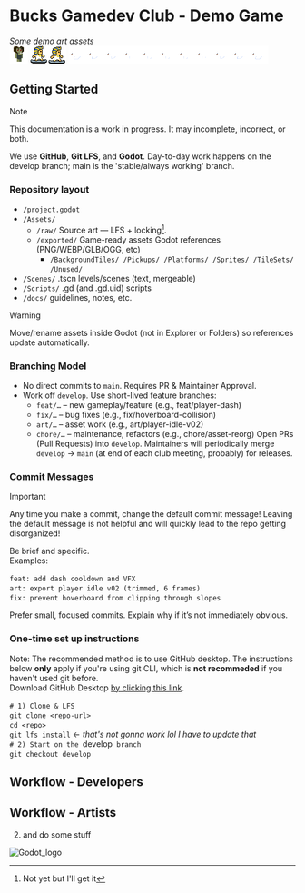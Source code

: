 # Bucks Gamedev Club - Demo Game

*Some demo art assets*\
![enemy](Assets/exported/Sprites/enemy.png)
![hover dude](Assets/exported/Sprites/player_move.png)
![swans](Assets/exported/Sprites/swan.png)


## Getting Started
> [!NOTE]
> This documentation is a work in progress. It may incomplete, incorrect, or both.

We use **GitHub**, **Git LFS**, and **Godot**. Day-to-day work happens on the develop branch; main is the 'stable/always working' branch.

### Repository layout

- `/project.godot`
- `/Assets/`
  -   `/raw/`                 Source art — LFS + locking[^1].
  -  `/exported/`               Game-ready assets Godot references (PNG/WEBP/GLB/OGG, etc)
	  - `/BackgroundTiles/ /Pickups/ /Platforms/ /Sprites/ /TileSets/ /Unused/`
- `/Scenes/`                 .tscn levels/scenes (text, mergeable)
- `/Scripts/`                .gd (and .gd.uid) scripts
- `/docs/`                   guidelines, notes, etc.

>[!WARNING]
>Move/rename assets inside Godot (not in Explorer or Folders) so references update automatically.

### Branching Model
- No direct commits to `main`. Requires PR & Maintainer Approval.
- Work off `develop`. Use short-lived feature branches:
  - `feat/…` – new gameplay/feature (e.g., feat/player-dash)
  - `fix/…` – bug fixes (e.g., fix/hoverboard-collision)
  - `art/…` – asset work (e.g., art/player-idle-v02)
  - `chore/…` – maintenance, refactors (e.g., chore/asset-reorg)
Open PRs (Pull Requests) into `develop`. Maintainers will periodically merge `develop` → `main` (at end of each club meeting, probably) for releases.

### Commit Messages
> [!IMPORTANT]
> Any time you make a commit, change the default commit message! Leaving the default message is not helpful and will quickly lead to the repo getting disorganized!

Be brief and specific.\
Examples:

`feat: add dash cooldown and VFX`\
`art: export player idle v02 (trimmed, 6 frames)`\
`fix: prevent hoverboard from clipping through slopes`

Prefer small, focused commits. Explain why if it’s not immediately obvious.

### One-time set up instructions
Note: The recommended method is to use GitHub desktop. The instructions below **only** apply if you're using git CLI, which is **not recommeded** if you haven't used git before.\
Download GitHub Desktop [by clicking this link](https://desktop.github.com/download/).

`# 1) Clone & LFS`\
`git clone <repo-url>`\
`cd <repo>` \
`git lfs install` <- *that's not gonna work lol I have to update that*\
`# 2) Start on the `develop` branch`\
`git checkout develop`

## Workflow - Developers

## Workflow - Artists


[^1]: Not yet but I'll get it


2. and do some stuff
<img width="512" height="212" alt="Godot_logo" src="https://github.com/user-attachments/assets/6d97182c-558e-4b6d-8b53-a8202f4a375e" />
